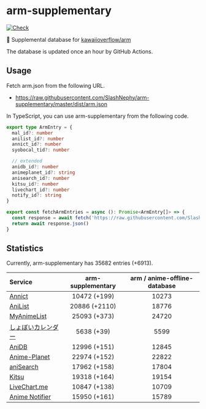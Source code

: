# arm-supplementary

[![Check](https://github.com/SlashNephy/arm-supplementary/actions/workflows/check-node.yml/badge.svg)](https://github.com/SlashNephy/arm-supplementary/actions/workflows/check-node.yml)

💊 Supplemental database for [kawaiioverflow/arm](https://github.com/kawaiioverflow/arm)

The database is updated once an hour by GitHub Actions.

## Usage

Fetch arm.json from the following URL.

- https://raw.githubusercontent.com/SlashNephy/arm-supplementary/master/dist/arm.json

In TypeScript, you can use arm-supplementary from the following code.

```TypeScript
export type ArmEntry = {
  mal_id?: number
  anilist_id?: number
  annict_id?: number
  syobocal_tid?: number

  // extended
  anidb_id?: number
  animeplanet_id?: string
  anisearch_id?: number
  kitsu_id?: number
  livechart_id?: number
  notify_id?: string
}

export const fetchArmEntries = async (): Promise<ArmEntry[]> => {
  const response = await fetch('https://raw.githubusercontent.com/SlashNephy/arm-supplementary/master/dist/arm.json')
  return await response.json()
}
```

## Statistics

Currently, arm-supplementary has 35682 entries (+6913).

| Service                                     | arm-supplementary | arm / anime-offline-database |
| :------------------------------------------ | :---------------: | :--------------------------: |
| [Annict](https://annict.com)                |   10472 (+199)    |            10273             |
| [AniList](https://anilist.co)               |   20886 (+2110)   |            18776             |
| [MyAnimeList](https://myanimelist.net)      |   25093 (+373)    |            24720             |
| [しょぼいカレンダー](https://cal.syoboi.jp) |    5638 (+39)     |             5599             |
| [AniDB](https://anidb.net)                  |   12996 (+151)    |            12845             |
| [Anime-Planet](https://anime-planet.com)    |   22974 (+152)    |            22822             |
| [aniSearch](https://anisearch.com)          |   17962 (+158)    |            17804             |
| [Kitsu](https://kitsu.io)                   |   19318 (+164)    |            19154             |
| [LiveChart.me](https://livechart.me)        |   10847 (+138)    |            10709             |
| [Anime Notifier](https://notify.moe)        |   15950 (+161)    |            15789             |
